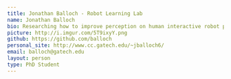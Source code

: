 ```yaml
---
title: Jonathan Balloch - Robot Learning Lab
name: Jonathan Balloch
bio: Researching how to improve perception on human interactive robot platforms using machine learning 
picture: http://i.imgur.com/5T9ixyY.png
github: https://github.com/balloch
personal_site: http://www.cc.gatech.edu/~jballoch6/
email: balloch@gatech.edu
layout: person
type: PhD Student
---
```


